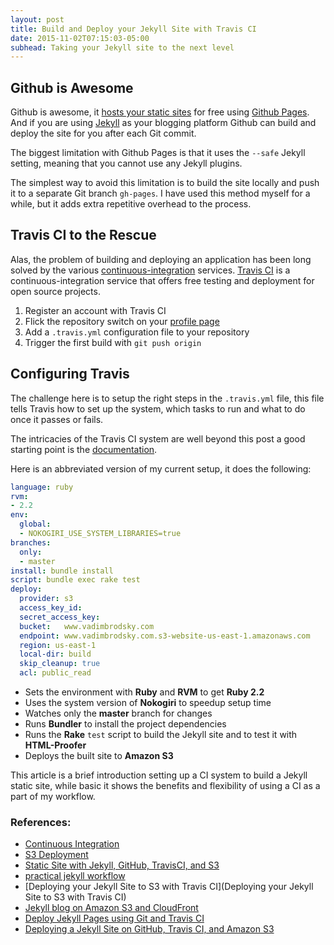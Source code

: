 ```yaml
---
layout: post
title: Build and Deploy your Jekyll Site with Travis CI
date: 2015-11-02T07:15:03-05:00
subhead: Taking your Jekyll site to the next level
---
```


## Github is Awesome

Github is awesome, it [hosts your static sites](http://jekyllrb.com/docs/github-pages/) for free using [Github Pages](http://jekyllrb.com/docs/github-pages/). And if you are using [Jekyll](http://jekyllrb.com/) as your blogging platform Github can build and deploy the site for you after each Git commit.

The biggest limitation with Github Pages is that it uses the `--safe` Jekyll setting, meaning that you cannot use any Jekyll plugins.

The simplest way to avoid this limitation is to build the site locally and push it to a separate Git branch `gh-pages`. I have used this method myself for a while, but it adds extra repetitive overhead to the process.

## Travis CI to the Rescue

Alas, the problem of building and deploying an application has been long solved by the various [continuous-integration](https://en.wikipedia.org/wiki/Continuous_integration) services. [Travis CI](https://travis-ci.org/) is a continuous-integration service that offers free testing and deployment for open source projects.

1. Register an account with Travis CI
2. Flick the repository switch on your [profile page](https://travis-ci.org/profile/)
3. Add a `.travis.yml` configuration file to your repository
4. Trigger the first build with `git push origin`

## Configuring Travis

The challenge here is to setup the right steps in the `.travis.yml` file, this file tells Travis how to set up the system, which tasks to run and what to do once it passes or fails.

The intricacies of the Travis CI system are well beyond this post a good starting point is the [documentation](http://docs.travis-ci.com/user/getting-started/).

Here is an abbreviated version of my current setup, it does the following:

```yaml
language: ruby
rvm:
- 2.2
env:
  global:
  - NOKOGIRI_USE_SYSTEM_LIBRARIES=true
branches:
  only:
  - master
install: bundle install
script: bundle exec rake test
deploy:
  provider: s3
  access_key_id:
  secret_access_key:
  bucket:	www.vadimbrodsky.com
  endpoint: www.vadimbrodsky.com.s3-website-us-east-1.amazonaws.com
  region: us-east-1
  local-dir: build
  skip_cleanup: true
  acl: public_read
```

- Sets the environment with **Ruby** and **RVM** to get **Ruby 2.2**
- Uses the system version of **Nokogiri** to speedup setup time
- Watches only the **master** branch for changes
- Runs **Bundler** to install the project dependencies
- Runs the **Rake** `test` script to build the Jekyll site and to test it with **HTML-Proofer**
- Deploys the built site to **Amazon S3**

This article is a brief introduction setting up a CI system to build a Jekyll static site, while basic it shows the benefits and flexibility of using a CI as a part of my workflow.

### References:

- [Continuous Integration](http://jekyllrb.com/docs/continuous-integration/)
- [S3 Deployment](http://docs.travis-ci.com/user/deployment/s3/)
- [Static Site with Jekyll, GitHub, TravisCI, and S3](https://brooksgarrett.com/blog/jekyll-github-travisci-s3/)
- [practical jekyll workflow](https://www.philipithomas.com/practical-jekyll/)
- [Deploying your Jekyll Site to S3 with Travis CI](Deploying your Jekyll Site to S3 with Travis CI)
- [Jekyll blog on Amazon S3 and CloudFront](http://vvv.tobiassjosten.net/development/jekyll-blog-on-amazon-s3-and-cloudfront/)
- [Deploy Jekyll Pages using Git and Travis CI](http://felixrieseberg.com/deploy-jekyll-pages-using-git-and-travis-ci/)
- [Deploying a Jekyll Site on GitHub, Travis CI, and Amazon S3](http://thinkshout.com/blog/2014/08/deployment-workflow-travis-jekyll-travis-s3/)
